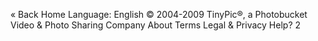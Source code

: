 « Back Home Language: English © 2004-2009 TinyPic®, a Photobucket Video & Photo Sharing Company About Terms Legal & Privacy Help? 2
